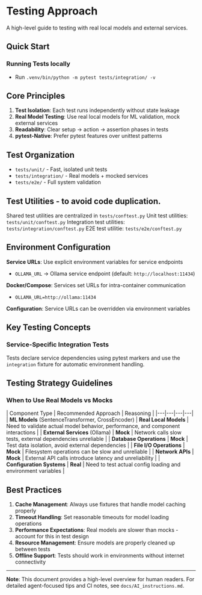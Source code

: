 # Testing Approach

A high-level guide to testing with real local models and external services.

## Quick Start

### Running Tests locally
- Run `.venv/bin/python -m pytest tests/integration/ -v`

## Core Principles

1. **Test Isolation**: Each test runs independently without state leakage
2. **Real Model Testing**: Use real local models for ML validation, mock external services
3. **Readability**: Clear setup → action → assertion phases in tests
4. **pytest-Native**: Prefer pytest features over unittest patterns

## Test Organization

- `tests/unit/` - Fast, isolated unit tests
- `tests/integration/` - Real models + mocked services
- `tests/e2e/` - Full system validation

## Test Utilities - to avoid code duplication.

Shared test utilities are centralized in `tests/conftest.py`
Unit test utilities: `tests/unit/conftest.py`
Integration test utilities: `tests/integration/conftest.py`
E2E test utilitie: `tests/e2e/conftest.py`

## Environment Configuration

**Service URLs**: Use explicit environment variables for service endpoints
- `OLLAMA_URL` → Ollama service endpoint (default: `http://localhost:11434`)

**Docker/Compose**: Services set URLs for intra-container communication
- `OLLAMA_URL=http://ollama:11434`

**Configuration**: Service URLs can be overridden via environment variables

## Key Testing Concepts

### Service-Specific Integration Tests

Tests declare service dependencies using pytest markers and use the `integration` fixture for automatic environment handling.

## Testing Strategy Guidelines

### When to Use Real Models vs Mocks

| Component Type | Recommended Approach | Reasoning |
|---|---|---|---|
| **ML Models** (SentenceTransformer, CrossEncoder) | **Real Local Models** | Need to validate actual model behavior, performance, and component interactions |
| **External Services** (Ollama) | **Mock** | Network calls slow tests, external dependencies unreliable |
| **Database Operations** | **Mock** | Test data isolation, avoid external dependencies |
| **File I/O Operations** | **Mock** | Filesystem operations can be slow and unreliable |
| **Network APIs** | **Mock** | External API calls introduce latency and unreliability |
| **Configuration Systems** | **Real** | Need to test actual config loading and environment variables |

## Best Practices

1. **Cache Management**: Always use fixtures that handle model caching properly
2. **Timeout Handling**: Set reasonable timeouts for model loading operations
3. **Performance Expectations**: Real models are slower than mocks - account for this in test design
4. **Resource Management**: Ensure models are properly cleaned up between tests
5. **Offline Support**: Tests should work in environments without internet connectivity

---

**Note**: This document provides a high-level overview for human readers. For detailed agent-focused tips and CI notes, see `docs/AI_instructions.md`.
